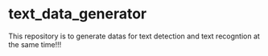 # text_data_generator
This repository is to generate datas for text detection and text recogntion at the same time!!!
